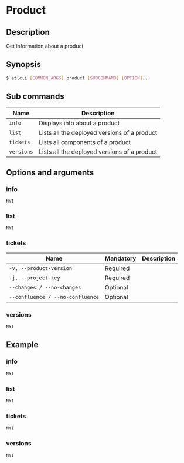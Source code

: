# Product
## Description
 Get information about a product
## Synopsis
```bash
$ atlcli [COMMON_ARGS] product [SUBCOMMAND] [OPTION]...
```
## Sub commands

|Name|Description|
|-|-|
|`info`|Displays info about a product|
|`list`|Lists all the deployed versions of a product|
|`tickets`|Lists all components of a product|
|`versions`|Lists all the deployed versions of a product|

## Options and arguments
### info
`NYI`

### list
`NYI`

### tickets
|Name|Mandatory|Description|
|-|-|-|
|`-v, --product-version`|Required||
|`-j, --project-key`|Required||
|`--changes / --no-changes`|Optional||
|`--confluence / --no-confluence`|Optional||

### versions
`NYI`

## Example
### info
```bash
NYI
```
### list
```bash
NYI
```
### tickets
```bash
NYI
```
### versions
```bash
NYI
```
